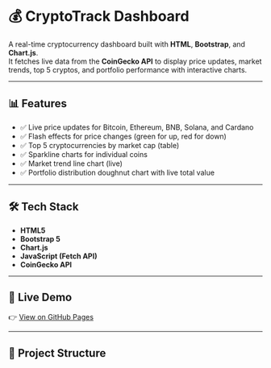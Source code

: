 # 💰 CryptoTrack Dashboard

A real-time cryptocurrency dashboard built with **HTML**, **Bootstrap**, and **Chart.js**.  
It fetches live data from the **CoinGecko API** to display price updates, market trends, top 5 cryptos, and portfolio performance with interactive charts.

---

## 📊 Features
- ✅ Live price updates for Bitcoin, Ethereum, BNB, Solana, and Cardano  
- ✅ Flash effects for price changes (green for up, red for down)  
- ✅ Top 5 cryptocurrencies by market cap (table)  
- ✅ Sparkline charts for individual coins  
- ✅ Market trend line chart (live)  
- ✅ Portfolio distribution doughnut chart with live total value  

---

## 🛠️ Tech Stack
- **HTML5**
- **Bootstrap 5**
- **Chart.js**
- **JavaScript (Fetch API)**
- **CoinGecko API**

---

## 🚀 Live Demo
👉 [View on GitHub Pages](https://YOUR_USERNAME.github.io/crypto-track-dashboard)

---

## 📂 Project Structure
